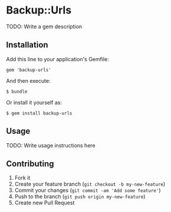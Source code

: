# Backup::Urls

TODO: Write a gem description

## Installation

Add this line to your application's Gemfile:

    gem 'backup-urls'

And then execute:

    $ bundle

Or install it yourself as:

    $ gem install backup-urls

## Usage

TODO: Write usage instructions here

## Contributing

1. Fork it
2. Create your feature branch (`git checkout -b my-new-feature`)
3. Commit your changes (`git commit -am 'Add some feature'`)
4. Push to the branch (`git push origin my-new-feature`)
5. Create new Pull Request
